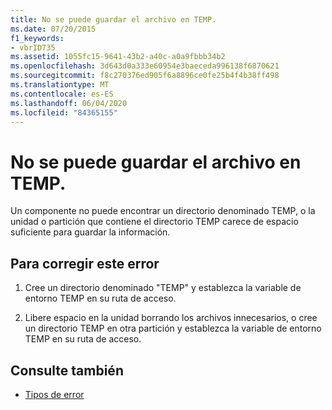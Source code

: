 ```yaml
---
title: No se puede guardar el archivo en TEMP.
ms.date: 07/20/2015
f1_keywords:
- vbrID735
ms.assetid: 1055fc15-9641-43b2-a40c-a0a9fbbb34b2
ms.openlocfilehash: 3d643d0a333e60954e3baeceda996138f6870621
ms.sourcegitcommit: f8c270376ed905f6a8896ce0fe25b4f4b38ff498
ms.translationtype: MT
ms.contentlocale: es-ES
ms.lasthandoff: 06/04/2020
ms.locfileid: "84365155"
---
```

# <a name="cannot-save-file-to-temp"></a>No se puede guardar el archivo en TEMP.
Un componente no puede encontrar un directorio denominado TEMP, o la unidad o partición que contiene el directorio TEMP carece de espacio suficiente para guardar la información.  
  
## <a name="to-correct-this-error"></a>Para corregir este error  
  
1. Cree un directorio denominado "TEMP" y establezca la variable de entorno TEMP en su ruta de acceso.  
  
2. Libere espacio en la unidad borrando los archivos innecesarios, o cree un directorio TEMP en otra partición y establezca la variable de entorno TEMP en su ruta de acceso.  
  
## <a name="see-also"></a>Consulte también

- [Tipos de error](../programming-guide/language-features/error-types.md)
